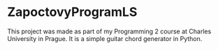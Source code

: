 # ZapoctovyProgramLS
This project was made as part of my Programming 2 course at Charles University in Prague. It is a simple guitar chord generator in Python.
